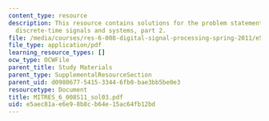 ```yaml
---
content_type: resource
description: This resource contains solutions for the problem statements related to
  discrete-time signals and systems, part 2.
file: /media/courses/res-6-008-digital-signal-processing-spring-2011/e5aec81ae6e98b8cb64e15ac64fb12bd_MITRES_6_008S11_sol03.pdf
file_type: application/pdf
learning_resource_types: []
ocw_type: OCWFile
parent_title: Study Materials
parent_type: SupplementalResourceSection
parent_uid: d0980677-5415-3344-6fb0-bae3bb5be0e3
resourcetype: Document
title: MITRES_6_008S11_sol03.pdf
uid: e5aec81a-e6e9-8b8c-b64e-15ac64fb12bd
---
```

